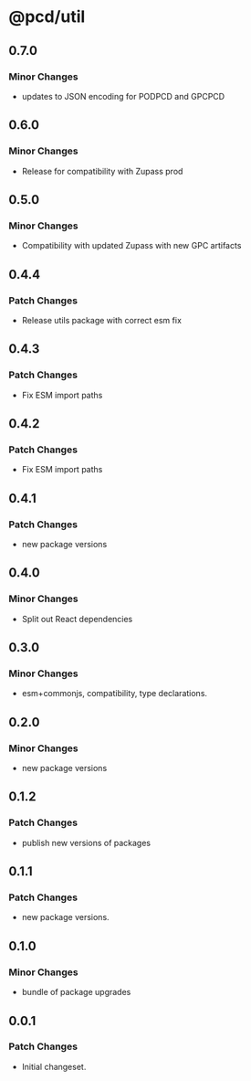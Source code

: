 # @pcd/util

## 0.7.0

### Minor Changes

- updates to JSON encoding for PODPCD and GPCPCD

## 0.6.0

### Minor Changes

- Release for compatibility with Zupass prod

## 0.5.0

### Minor Changes

- Compatibility with updated Zupass with new GPC artifacts

## 0.4.4

### Patch Changes

- Release utils package with correct esm fix

## 0.4.3

### Patch Changes

- Fix ESM import paths

## 0.4.2

### Patch Changes

- Fix ESM import paths

## 0.4.1

### Patch Changes

- new package versions

## 0.4.0

### Minor Changes

- Split out React dependencies

## 0.3.0

### Minor Changes

- esm+commonjs, compatibility, type declarations.

## 0.2.0

### Minor Changes

- new package versions

## 0.1.2

### Patch Changes

- publish new versions of packages

## 0.1.1

### Patch Changes

- new package versions.

## 0.1.0

### Minor Changes

- bundle of package upgrades

## 0.0.1

### Patch Changes

- Initial changeset.
